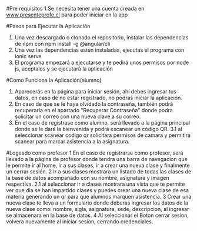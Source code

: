 #Pre requisitos
1.Se necesita tener una cuenta creada en www.presenteprofe.cl para poder iniciar en la app

#Pasos para Ejecutar la Aplicación
1. Una vez descargado o clonado el repositorio, instalar las dependencias de npm con npm install -g @angular/cli
2. Una vez las dependencias estén instaladas, ejecutas el programa con ionic serve
3. El programa empezará a ejecutarse y te pedirá unos permisos por node js, aceptalos y se ejecutará la aplicación

#Como Funciona la Aplicación(alumno)
1. Aparecerás en la página para iniciar sesión, ahí debes ingresar tus datos, en caso de no estar registrado, no podras iniciar la aplicación.
2. En caso de que se le haya olvidado la contraseña, también podrá recuperarla en el apartado "Recuperar Contraseña" donde podra solicitar un correo con una nueva clave a su correo.
3. En el caso de registrase como alumno, será llevado a la página principal donde se le dará la bienvenida y podrá escanear un código QR.
3.1 al seleccionar scanear codigo qr solicitara permisos de camara y permitira scanear para marcar asistencia a la asignatura.
   
#Logeado como profesor
1 En el caso de registrarse como profesor, será llevado a la página de profesor donde tendra una barra de navegacion que le permite ir al home, ir a sus clases, ir a crear una nueva clase y finalmente un cerrar sesión.
2 Ir a sus clases mostrara un listado de todas las clases de la base de datos acompañado con su nombre, asignatura y imagen respectiva.
2.1 al seleccionar ir a clases mostrara una vista que te permite ver que dia se han impartido clases y puedes crear una nueva clase de esa materia generando un qr para que alumnos marquen asistencia.
3 Crear una nueva clase te lleva a un formulario donde deberas ingresar los datos de la nueva clase como: nombre, sigla, asignatura, sede, descripcion, al ingresar se almacenara en la base de datos.
4 Al seleccionar el Boton cerrar sesion, volvera nuevamente al iniciar sesion, cerrando credenciales.

